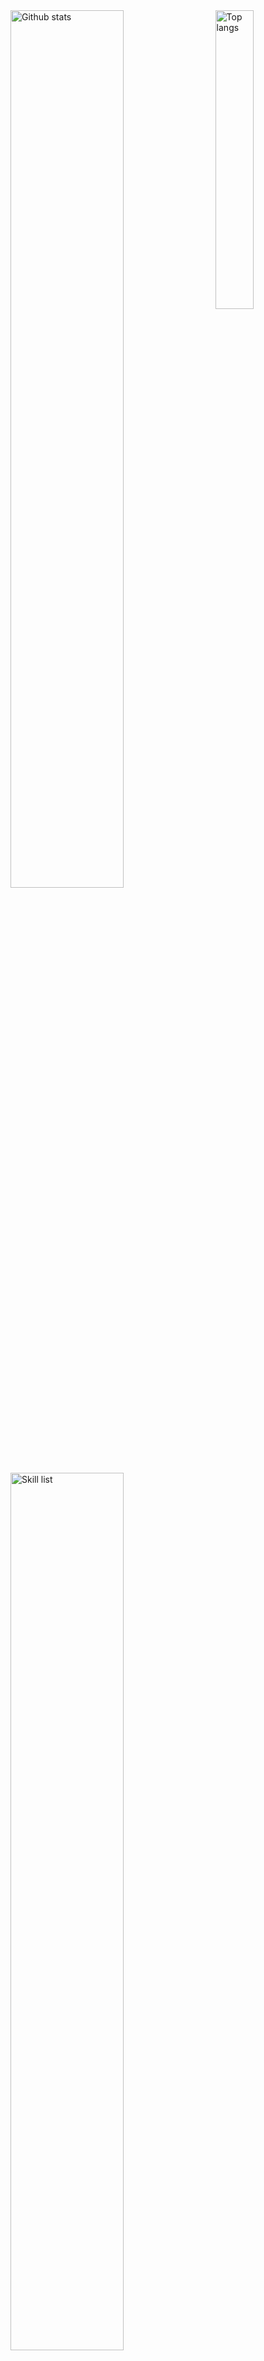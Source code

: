 <div>
  <img alt="Github stats" width="60%" src="https://github-readme-stats.vercel.app/api?username=gyyc233&show_icons=true&count_private=true">
  <img alt="Top langs" width="35%" align="right" src="https://github-readme-stats.vercel.app/api/top-langs/?username=gyyc233&langs_count=8&hide=html,tex,javascript,css,Jupyter%20Notebook,c&exclude_repo=gyyc233.github.io,LittleProgramSet">
  <img alt="Skill list" width="60%" src="https://skillicons.dev/icons?&perline=8&i=cpp,py,cs,cmake,git,md,ubuntu,githubactions">
</div>

### Hi there 👋, it's gyyc233

- 🔭 I’m working on: SLAM & AR & robotics & object pose estimate
- 🌱 I’m currently learning: VLA & computer vision
- 📫 How to reach me: <1056616678@qq.com>
- 🔗 Here is my blog: <https://gyyc233.github.io>

<!--
**gyyc233/gyyc233** is a ✨ _special_ ✨ repository because its `README.md` (this file) appears on your GitHub profile.

Here are some ideas to get you started:

- 🔭 I’m currently working on ...
- 🌱 I’m currently learning ...
- 👯 I’m looking to collaborate on ...
- 🤔 I’m looking for help with ...
- 💬 Ask me about ...
- 📫 How to reach me: ...
- 😄 Pronouns: ...
- ⚡ Fun fact: ...
-->

